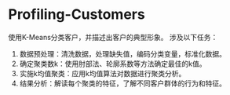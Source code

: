 # Profiling-Customers
使用K-Means分类客户，并描述出客户的典型形象。
涉及以下任务：
1. 数据预处理：清洗数据，处理缺失值，编码分类变量，标准化数据。
2. 确定聚类数k：使用肘部法、轮廓系数等方法确定最佳的k值。
3. 实施k均值聚类：应用k均值算法对数据进行聚类分析。
4. 结果分析：解读每个聚类的特征，了解不同客户群体的行为和特征。
